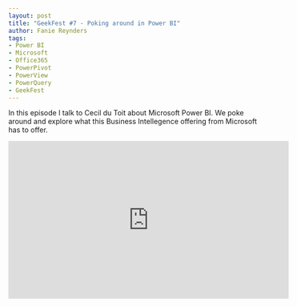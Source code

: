 ```yaml
---
layout: post
title: "GeekFest #7 - Poking around in Power BI"
author: Fanie Reynders
tags:
- Power BI
- Microsoft
- Office365
- PowerPivot
- PowerView
- PowerQuery
- GeekFest
---
```

In this episode I talk to Cecil du Toit about Microsoft Power BI. We poke around and explore what this Business Intellegence offering from Microsoft has to offer.

<!--more-->

<iframe allowfullscreen="" frameborder="0" height="315" src="https://www.youtube.com/embed/FTSmNKkia2w" width="560"></iframe>